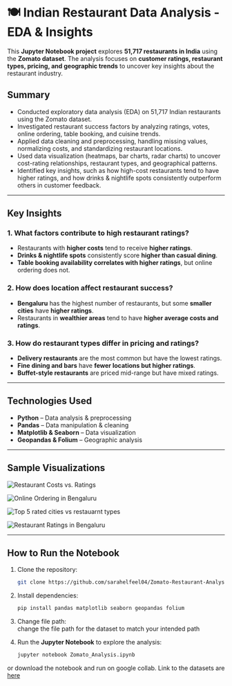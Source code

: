 # 🍽️ Indian Restaurant Data Analysis - EDA & Insights  

This **Jupyter Notebook project** explores **51,717 restaurants in India** using the **Zomato dataset**. The analysis focuses on **customer ratings, restaurant types, pricing, and geographic trends** to uncover key insights about the restaurant industry.  

## Summary
- Conducted exploratory data analysis (EDA) on 51,717 Indian restaurants using the Zomato dataset.
- Investigated restaurant success factors by analyzing ratings, votes, online ordering, table booking, and cuisine trends.
- Applied data cleaning and preprocessing, handling missing values, normalizing costs, and standardizing restaurant locations.
- Used data visualization (heatmaps, bar charts, radar charts) to uncover cost-rating relationships, restaurant types, and geographical patterns.
- Identified key insights, such as how high-cost restaurants tend to have higher ratings, and how drinks & nightlife spots consistently outperform others in customer feedback.

---

## Key Insights  
### 1. What factors contribute to high restaurant ratings?  
- Restaurants with **higher costs** tend to receive **higher ratings**.  
- **Drinks & nightlife spots** consistently score **higher than casual dining**.  
- **Table booking availability correlates with higher ratings**, but online ordering does not.  

### 2. How does location affect restaurant success?  
- **Bengaluru** has the highest number of restaurants, but some **smaller cities** have **higher ratings**.  
- Restaurants in **wealthier areas** tend to have **higher average costs and ratings**.  

### 3. How do restaurant types differ in pricing and ratings?  
- **Delivery restaurants** are the most common but have the lowest ratings.  
- **Fine dining and bars** have **fewer locations but higher ratings**.  
- **Buffet-style restaurants** are priced mid-range but have mixed ratings.

---

## Technologies Used  
- **Python** – Data analysis & preprocessing  
- **Pandas** – Data manipulation & cleaning  
- **Matplotlib & Seaborn** – Data visualization  
- **Geopandas & Folium** – Geographic analysis
  
---

## Sample Visualizations  

![Restaurant Costs vs. Ratings](https://github.com/user-attachments/assets/a3d96afe-743c-4c1d-803f-58ed738f3b87)

![Online Ordering in Bengaluru](https://github.com/user-attachments/assets/87fbeb98-bd96-4024-ae7d-d2c2134d6e7d)

![Top 5 rated cities vs restauarnt types](https://github.com/user-attachments/assets/d4e1b479-4dc7-4aaa-90f5-554e2eb6a1c3)

![Restaurant Ratings in Bengaluru](https://github.com/user-attachments/assets/c5aae360-aabb-4c7c-9e49-2421cd638db2)

---

## How to Run the Notebook  

1. Clone the repository:  
   ```bash
   git clone https://github.com/sarahelfeel04/Zomato-Restaurant-Analysis.git
   ```  
2. Install dependencies:  
   ```bash
   pip install pandas matplotlib seaborn geopandas folium  
   ```
3. Change file path:  
   change the file path for the dataset to match your intended path
   
5. Run the **Jupyter Notebook** to explore the analysis:  
   ```bash
   jupyter notebook Zomato_Analysis.ipynb  
   ```

or download the notebook and run on google collab. Link to the datasets are [here](https://drive.google.com/drive/folders/11qWtqnDOv8gC7Nqgh1GJZ8NmvVLAj_zf?usp=sharing)
